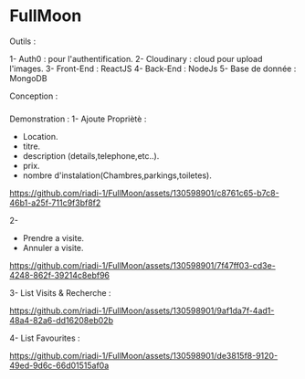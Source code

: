 # FullMoon
Outils :

1- Auth0 : pour l'authentification.
2- Cloudinary : cloud pour upload l'images.
3- Front-End : ReactJS
4- Back-End : NodeJs
5- Base de donnée : MongoDB

Conception :

###

Demonstration :
1- Ajoute Propriètè :
  + Location.
  + titre.
  + description (details,telephone,etc..).
  + prix.
  + nombre d'instalation(Chambres,parkings,toiletes).
    
https://github.com/riadi-1/FullMoon/assets/130598901/c8761c65-b7c8-46b1-a25f-711c9f3bf8f2

2- 
  + Prendre a visite.
  + Annuler a visite.
  
https://github.com/riadi-1/FullMoon/assets/130598901/7f47ff03-cd3e-4248-862f-39214c8ebf96

3- List Visits & Recherche :

https://github.com/riadi-1/FullMoon/assets/130598901/9af1da7f-4ad1-48a4-82a6-dd16208eb02b

4- List Favourites :

https://github.com/riadi-1/FullMoon/assets/130598901/de3815f8-9120-49ed-9d6c-66d01515af0a









